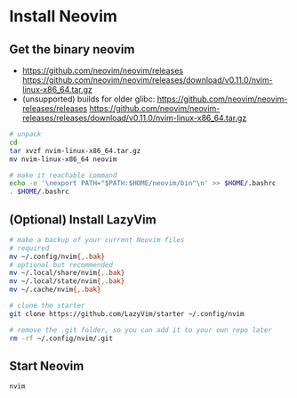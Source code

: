 # Install Neovim

## Get the binary neovim

- https://github.com/neovim/neovim/releases
  https://github.com/neovim/neovim/releases/download/v0.11.0/nvim-linux-x86_64.tar.gz
- (unsupported) builds for older glibc: https://github.com/neovim/neovim-releases/releases
  https://github.com/neovim/neovim-releases/releases/download/v0.11.0/nvim-linux-x86_64.tar.gz

```bash
# unpack
cd
tar xvzf nvim-linux-x86_64.tar.gz
mv nvim-linux-x86_64 neovim

# make it reachable command
echo -e '\nexport PATH="$PATH:$HOME/neovim/bin"\n' >> $HOME/.bashrc
. $HOME/.bashrc
```

## (Optional) Install LazyVim

```bash
# make a backup of your current Neovim files
# required
mv ~/.config/nvim{,.bak}
# optional but recommended
mv ~/.local/share/nvim{,.bak}
mv ~/.local/state/nvim{,.bak}
mv ~/.cache/nvim{,.bak}

# clone the starter
git clone https://github.com/LazyVim/starter ~/.config/nvim

# remove the .git folder, so you can add it to your own repo later
rm -rf ~/.config/nvim/.git
```

## Start Neovim

```bash
nvim
```
